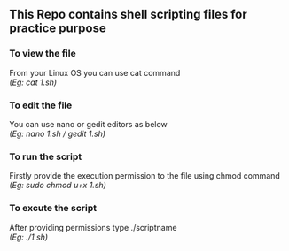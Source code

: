 <h2>This Repo contains shell scripting files for practice purpose </h2>
<h3>To view the file</h3>From your Linux OS you can use cat command <br><i>(Eg: cat 1.sh)</i><br>
<h3>To edit the file </h3> You can use nano or gedit editors as below<br><i>(Eg: nano 1.sh / gedit 1.sh)</i><br>
<h3>To run the script </h3> Firstly provide the execution permission to the file using chmod command<i><br>(Eg: sudo chmod u+x 1.sh) </i> <br>
<h3>To excute the script </h3> After providing permissions type ./scriptname <br><i>(Eg: ./1.sh)</i> <br>
